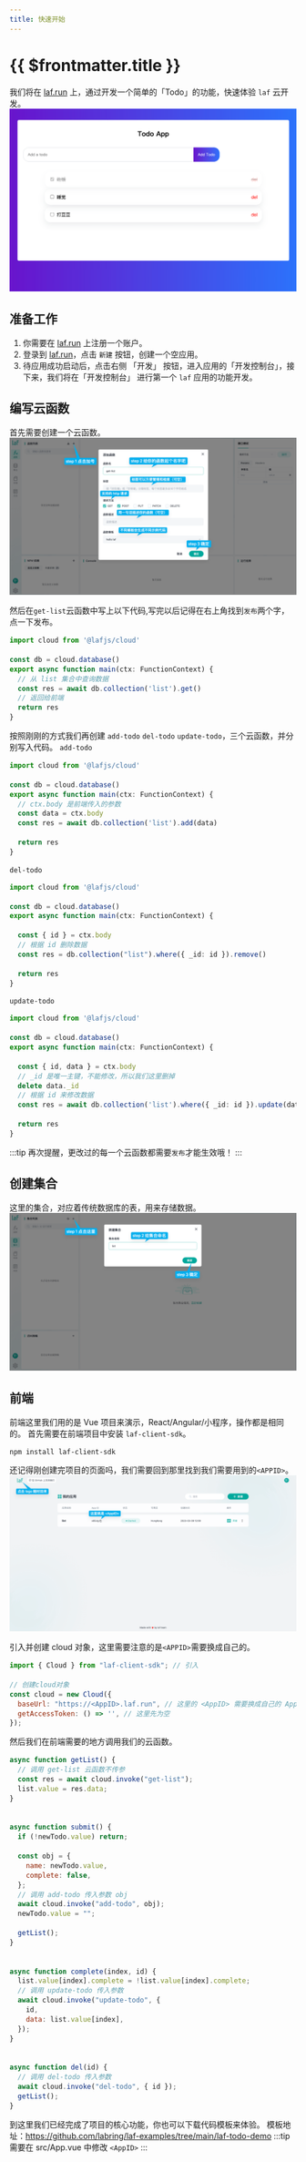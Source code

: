 ```yaml
---
title: 快速开始
---
```


# {{ $frontmatter.title }}

我们将在 [laf.run](https://laf.run) 上，通过开发一个简单的「Todo」的功能，快速体验 `laf` 云开发。
![](../../doc-images/todo-demo.png)

## 准备工作

1. 你需要在 [laf.run](https://laf.run) 上注册一个账户。
2. 登录到 [laf.run](https://laf.run)，点击 `新建` 按钮，创建一个空应用。
3. 待应用成功启动后，点击右侧 「开发」 按钮，进入应用的「开发控制台」，接下来，我们将在「开发控制台」 进行第一个 `laf` 应用的功能开发。

## 编写云函数

首先需要创建一个云函数。
![](../../doc-images/create-function.png)

然后在`get-list`云函数中写上以下代码,写完以后记得在右上角找到`发布`两个字，点一下发布。

```typescript
import cloud from '@lafjs/cloud'

const db = cloud.database()
export async function main(ctx: FunctionContext) {
  // 从 list 集合中查询数据
  const res = await db.collection('list').get()
  // 返回给前端
  return res
}
```

按照刚刚的方式我们再创建 `add-todo` `del-todo` `update-todo`，三个云函数，并分别写入代码。
`add-todo`

```typescript
import cloud from '@lafjs/cloud'

const db = cloud.database()
export async function main(ctx: FunctionContext) {
  // ctx.body 是前端传入的参数
  const data = ctx.body
  const res = await db.collection('list').add(data)

  return res
}
```

`del-todo`

```typescript
import cloud from '@lafjs/cloud'

const db = cloud.database()
export async function main(ctx: FunctionContext) {

  const { id } = ctx.body
  // 根据 id 删除数据
  const res = db.collection("list").where({ _id: id }).remove()

  return res
}
```

`update-todo`

```typescript
import cloud from '@lafjs/cloud'

const db = cloud.database()
export async function main(ctx: FunctionContext) {

  const { id, data } = ctx.body
  // _id 是唯一主键，不能修改，所以我们这里删掉
  delete data._id
  // 根据 id 来修改数据
  const res = await db.collection('list').where({ _id: id }).update(data)

  return res
}

```

:::tip
再次提醒，更改过的每一个云函数都需要`发布`才能生效哦！
:::

## 创建集合

这里的集合，对应着传统数据库的表，用来存储数据。
![](../../doc-images/create-gather.png)

## 前端

前端这里我们用的是 Vue 项目来演示，React/Angular/小程序，操作都是相同的。
首先需要在前端项目中安装 `laf-client-sdk`。

```
npm install laf-client-sdk
```  

还记得刚创建完项目的页面吗，我们需要回到那里找到我们需要用到的`<APPID>`。
![](../../doc-images/AppID.png)

引入并创建 cloud 对象，这里需要注意的是`<APPID>`需要换成自己的。

```js
import { Cloud } from "laf-client-sdk"; // 引入

// 创建cloud对象
const cloud = new Cloud({
  baseUrl: "https://<AppID>.laf.run", // 这里的 <AppID> 需要换成自己的 AppID
  getAccessToken: () => '', // 这里先为空
});
```

然后我们在前端需要的地方调用我们的云函数。

```js
async function getList() {
  // 调用 get-list 云函数不传参
  const res = await cloud.invoke("get-list");
  list.value = res.data;
}


async function submit() {
  if (!newTodo.value) return;

  const obj = {
    name: newTodo.value,
    complete: false,
  };
  // 调用 add-todo 传入参数 obj
  await cloud.invoke("add-todo", obj);
  newTodo.value = "";

  getList();
}


async function complete(index, id) {
  list.value[index].complete = !list.value[index].complete;
  // 调用 update-todo 传入参数
  await cloud.invoke("update-todo", {
    id,
    data: list.value[index],
  });
}


async function del(id) {
  // 调用 del-todo 传入参数
  await cloud.invoke("del-todo", { id });
  getList();
}
```

到这里我们已经完成了项目的核心功能，你也可以下载代码模板来体验。
模板地址：<https://github.com/labring/laf-examples/tree/main/laf-todo-demo>
:::tip
需要在 src/App.vue 中修改 `<AppID>`
:::
